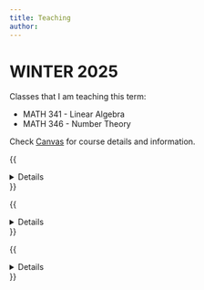 ```yaml
---
title: Teaching
author: 
---
```


# WINTER 2025

Classes that I am teaching this term:
  - MATH 341 - Linear Algebra
  - MATH 346 - Number Theory

Check [Canvas](https://oit.instructure.com/) for course details and information.

{{<details title = "Some old course notes written by me">}}

  - [Differential Calculus](/files/Differential_Calculus.pdf)
  - [Integral Calculus](/files/Integral_Calculus.pdf)
  - [Differential Equations](/files/Differential_Equations.pdf)

{{</details>}}

{{<details title = "Some old course videos that I made">}}

  - [Vector Calculus I](https://drive.google.com/drive/folders/1M9oa-jtBBT0n2qBvJ1fDKM8LkJmmG2qR?usp=drive_link)
  - [Mathematical Structures](https://drive.google.com/drive/folders/1N6J0mF_16GHOVCVKjzA7wsKjpx45wtir?usp=drive_link)
  - [Differential Equations](https://drive.google.com/drive/folders/1NDCp-nFRZxV2aWGiUQHHXwYyEGnXpPU4?usp=drive_link)
  - [Discrete Mathematics](https://drive.google.com/drive/folders/1NGMOzPHlTlw2bbMKBh2fJsUraIbxhL8n?usp=drive_link)
  - [Linear Algebra I](https://drive.google.com/drive/folders/1NJtJaS0havS7-8pEHXgSfKiE_IF1EGCq?usp=drive_link)
  - [Linear Algebra II](https://drive.google.com/drive/folders/1NgNIb5Won36_pmeHeo9HT_w-D1CMmuoJ?usp=drive_link)
  - [Vector Calculus II](https://drive.google.com/drive/folders/1NcGayNLuTwoGv0PVSDDydrNurCMxIltI?usp=drive_link)

{{</details>}}

{{<details title = "Courses that I have taught in the past">}}
  

  ### Oregon Institute of Technology (2013 -) 
  Intermediate Algebra, College Algebra, Trigonometry, Differential Calculus, Integral Calculus, Sequences and Series, Vector Calculus I, II, Applied Differential Equations I, II, Linear Algebra I, II, Mathematical Structures, Introduction to Real Analysis, Number Theory, Discrete Mathematics, Applied PDE I, Numerical Methods I, II, III, Mathematical Statistics.

  ### University of Toledo (2010 - 2013) 
  College Algebra, Trigonometry, Single Variable Calculus, Multivariable Calculus, Calculus for Life Sciences with Applications I, II, Calculus for Business with Applications II, Differential Equations, Honors Calculus II, Numerical Methods and Linear Algebra.

  ### University of Kentucky (2004 - 2010) 
  College Algebra, Remedial College Algebra, Contemporary Mathematics, Calculus II, Multivariable Calculus, Business Calculus, Calculus for the Life Sciences, Ordinary Differential Equations.

{{</details>}}

<!---
**XMin** is the first Hugo theme I have designed. The original reason that I wrote it was I needed a minimal example of Hugo themes when I was writing the  [**blogdown**](https://github.com/rstudio/blogdown) book. Basically I wanted a simple theme that supports a navigation menu, a home page, other single pages, lists of pages, blog posts, categories, tags, and RSS. That is all. Nothing fancy. In terms of CSS and JavaScript, I really want to keep them minimal. In fact, this theme does not contain any JavaScript code at all, although on this example website I did introduce some JavaScript code (still relatively simple anyway). The theme does not contain any images, either, and is pretty much a plain-text theme.

The theme name "XMin" can be interpreted as "**X**ie's **Min**imal theme" (Xie is my last name) or "e**X**tremely **Min**imal theme".

## `hugo.yaml` (the config file)

For this example site, I defined permalinks for two sections, `post` and `note`, so that the links to pages under these directories will contain the date info, e.g., `https://xmin.yihui.org/post/2016/02/14/a-plain-markdown-post/`. This is optional, and it is up to your personal taste of URLs.

```yaml
permalinks:
  note: "/note/:year/:month/:day/:slug/"
  post: "/post/:year/:month/:day/:slug/"
```

You can define the menu through `menu.main`, e.g.,

```yaml
menu:
  main:
    - name: Home
      url: ""
      weight: 1
    - name: About
      url: "about/"
      weight: 2
    - name: Categories
      url: "categories/"
      weight: 3
    - name: Tags
      url: "tags/"
      weight: 4
    - name: Subscribe
      url: "index.xml"
```

Alternatively, you can add `menu: main` to the YAML metadata of any of your pages, so that these pages will appear in the menu.

The page footer can be defined in `.Params.footer`, and the text is treated as Markdown, e.g.,

```
params:
  footer: "&copy; [Yihui Xie](https://yihui.org) 2017 -- {Year}"
```

Here `{Year}` means the year in which the site is built (usually the current year).

## Custom layouts

There are two layout files under `layouts/partials/` that you may want to override: `head_custom.html` and `foot_custom.html`. This is how you inject arbitrary HTML code to the head and foot areas. For example, this site has a file `layouts/partials/foot_custom.html` to support LaTeX math via KaTeX and center images automatically:

```html
<link rel="stylesheet" href="//cdn.jsdelivr.net/npm/katex/dist/katex.min.css">
<script src="//cdn.jsdelivr.net/combine/npm/katex/dist/katex.min.js,npm/katex/dist/contrib/auto-render.min.js,npm/@xiee/utils/js/render-katex.js" defer></script>

<script src="//cdn.jsdelivr.net/npm/@xiee/utils/js/center-img.min.js" defer></script>
```

You can certainly enable highlight.js for syntax highlighting by yourself through `head_custom.html` and `foot_custom.html` if you want.

If you do not like the default fonts (e.g., `Palatino`), you may provide your own `static/css/fonts.css` under the root directory of your website to override the `fonts.css` in the theme.

## Other features

I could have added more features to this theme, but I decided not to, since I have no intention to make this theme feature-rich. However, I will teach you how. I have prepared several examples via pull requests at https://github.com/yihui/hugo-xmin/pulls, so that you can see the implementations of these features when you check out the diffs in the pull requests. For example, you can:

- [Enable Google Analytics](https://github.com/yihui/hugo-xmin/pull/3)

- [Enable Disqus comments](https://github.com/yihui/hugo-xmin/pull/4)

- [Enable highlight.js for syntax highlighting of code blocks](https://github.com/yihui/hugo-xmin/pull/5)

- [Display categories and tags on a page](https://github.com/yihui/hugo-xmin/pull/2)

- [Add a table of contents](https://github.com/yihui/hugo-xmin/pull/7)

- [Add a link in the footer of each page to "Edit this page" on Github](https://github.com/yihui/hugo-xmin/pull/6)

To fully understand these examples, you have to read [the section on Hugo templates](https://bookdown.org/yihui/blogdown/templates.html) in the **blogdown** book.

# Design philosophy

Lastly, a few words about my design philosophy for this theme: I have been relying on existing frameworks like Bootstrap for years since I'm not really a designer, and I was always scared by the complexity of CSS.

When I started writing this theme, I asked myself, "_What if I just write from scratch?_" No Bootstrap. No Normalize.css. I don't care about IE (life could be so much easier without IE) or inconsistencies among browsers (for personal websites). As long as the theme looks okay in Chrome, Firefox, and Safari, I'm done. Thanks to the simplicity of Markdown, you cannot really produce very complicated HTML, and I think styling the HTML output from Markdown is much simpler than general HTML documents. For example, I do not need to care much about form elements like textareas or buttons.

After I finished this theme, I started to wonder why I'd need `normalize.css` at all. The default appearance of modern browsers actually looks pretty good in my eyes, after I tweak the typeface a little bit.

Compared to inconsistencies across browsers, I care much more about these properties of HTML elements:

- Tables should always be centered, and striped tables are easier to read especially when they are wide. Tables should not have vertical borders.
- An image should be centered if it is the only child element of a paragraph.
- The `max-width` of images, videos, and iframes should be `100%`.

I hope you can enjoy this theme. The source code is [on Github](https://github.com/yihui/hugo-xmin). Happy hacking!

--->